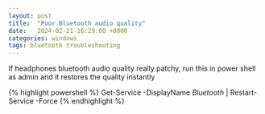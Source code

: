 ```yaml
---
layout: post
title:  "Poor Bluetooth audio quality"
date:   2024-02-21 16:29:00 +0000
categories: windows
tags: bluetooth troubleshooting
---
```


If headphones bluetooth audio quality really patchy, run this in power shell as admin and it restores the quality instantly

{% highlight powershell %}
Get-Service -DisplayName *Bluetooth* | Restart-Service -Force
{% endhighlight %}